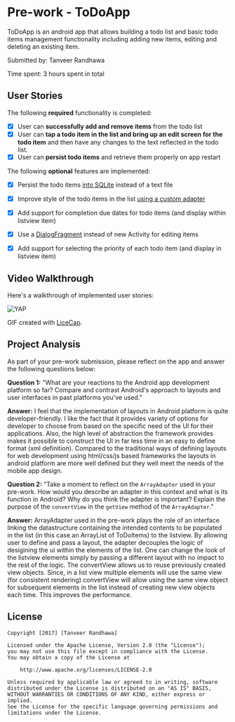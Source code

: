 # Pre-work - ToDoApp

ToDoApp is an android app that allows building a todo list and basic todo items management functionality including adding new items, editing and deleting an existing item.

Submitted by: Tanveer Randhawa

Time spent: 3 hours spent in total

## User Stories

The following **required** functionality is completed:

* [x] User can **successfully add and remove items** from the todo list
* [x] User can **tap a todo item in the list and bring up an edit screen for the todo item** and then have any changes to the text reflected in the todo list.
* [x] User can **persist todo items** and retrieve them properly on app restart

The following **optional** features are implemented:

* [x] Persist the todo items [into SQLite](http://guides.codepath.com/android/Persisting-Data-to-the-Device#sqlite) instead of a text file
* [x] Improve style of the todo items in the list [using a custom adapter](http://guides.codepath.com/android/Using-an-ArrayAdapter-with-ListView)
* [x] Add support for completion due dates for todo items (and display within listview item)
* [x] Use a [DialogFragment](http://guides.codepath.com/android/Using-DialogFragment) instead of new Activity for editing items
* [x] Add support for selecting the priority of each todo item (and display in listview item)



## Video Walkthrough 

Here's a walkthrough of implemented user stories:

![YAP](http://imgur.com/sVSdmsP)

GIF created with [LiceCap](http://www.cockos.com/licecap/).

## Project Analysis

As part of your pre-work submission, please reflect on the app and answer the following questions below:

**Question 1:** "What are your reactions to the Android app development platform so far? Compare and contrast Android's approach to layouts and user interfaces in past platforms you've used."

**Answer:** I feel that the implementation of layouts in Android platform is quite developer-friendly. I like the fact that it provides variety of options for developer to choose from based on the specific need of the UI for their applications. Also, the high level of abstraction the framework provides makes it possible to construct the UI in far less time in an easy to define format (xml definition). Compared to the traditional ways of defining layouts for web development using html/css/js based frameworks the layouts in android platform are more well defined but they well meet the needs of the mobile app design.

**Question 2:** "Take a moment to reflect on the `ArrayAdapter` used in your pre-work. How would you describe an adapter in this context and what is its function in Android? Why do you think the adapter is important? Explain the purpose of the `convertView` in the `getView` method of the `ArrayAdapter`."

**Answer:** ArrayAdapter used in the pre-work plays the role of an interface linking the datastructure containing the intended contents to be populated in the list (in this case an ArrayList of ToDoItems) to the listview. By allowing user to define and pass a layout, the adapter decouples the logic of desigining the ui within the elements of the list. One can change the look of the listview elements simply by passing a different layout with no impact to the rest of the logic.
The convertView allows us to reuse previously created view objects. Since, in a list view multiple elements will use the same view (for consistent rendering) convertView will allow using the same view object for subsequent elements in the list instead of creating new view objects each time. This improves the performance.

## License

    Copyright [2017] [Tanveer Randhawa]

    Licensed under the Apache License, Version 2.0 (the "License");
    you may not use this file except in compliance with the License.
    You may obtain a copy of the License at

        http://www.apache.org/licenses/LICENSE-2.0

    Unless required by applicable law or agreed to in writing, software
    distributed under the License is distributed on an "AS IS" BASIS,
    WITHOUT WARRANTIES OR CONDITIONS OF ANY KIND, either express or implied.
    See the License for the specific language governing permissions and
    limitations under the License.
